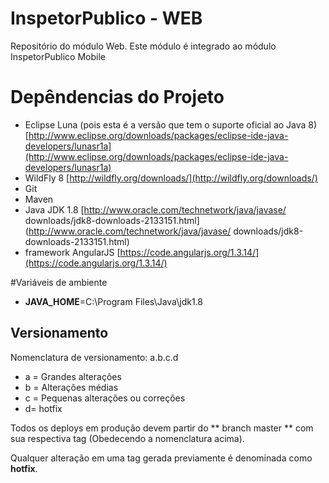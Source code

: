 # InspetorPublico - WEB
  Repositório do módulo Web. Este módulo é integrado ao módulo InspetorPublico Mobile

# Depêndencias do Projeto
* Eclipse Luna (pois esta é a versão que tem o suporte oficial ao Java 8) [http://www.eclipse.org/downloads/packages/eclipse-ide-java-developers/lunasr1a](http://www.eclipse.org/downloads/packages/eclipse-ide-java-developers/lunasr1a)
* WildFly 8 [http://wildfly.org/downloads/](http://wildfly.org/downloads/)
* Git
* Maven
* Java JDK 1.8 [http://www.oracle.com/technetwork/java/javase/
downloads/jdk8-downloads-2133151.html](http://www.oracle.com/technetwork/java/javase/
downloads/jdk8-downloads-2133151.html)
* framework AngularJS [https://code.angularjs.org/1.3.14/](https://code.angularjs.org/1.3.14/)

#Variáveis de ambiente
* **JAVA_HOME**=C:\Program Files\Java\jdk1.8


## Versionamento
Nomenclatura de versionamento:
a.b.c.d

* a = Grandes alterações
* b = Alterações médias 
* c = Pequenas alterações ou correções
* d= hotfix

Todos os deploys em produção devem partir do ** branch master ** com sua respectiva tag (Obedecendo a nomenclatura acima).

Qualquer alteração em uma tag gerada previamente é denominada como **hotfix**.


